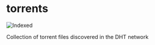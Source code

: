 torrents 
========
![Indexed](https://img.shields.io/badge/indexed-89670-blue)

Collection of torrent files discovered in the DHT network
